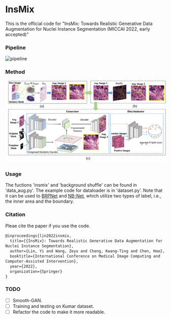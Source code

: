 # InsMix

<!-- [[paper](https://arxiv.org/abs/1905.06696).] -->

This is the official code for "InsMix: Towards Realistic Generative Data Augmentation for Nuclei Instance Segmentation (MICCAI 2022, early accepted)"

### Pipeline
![pipeline](figs/insmix1.png)

### Method
![method](figs/insmix2.png)

### Usage
The fuctions 'insmix' and 'background shuffle' can be found in 'data_aug.py'.
The example code for dataloader is in 'dataset.py'. Note that it can be used to [BRPNet](https://github.com/csccsccsccsc/brpnet) and [NB-Net](https://github.com/easycui/nuclei_segmentation), which utilize two types of label, i.e., the inner area and the boundary.

### Citation
Pleae cite the paper if you use the code.
```
@inproceedings{lin2022insmix,
  title={{InsMix}: Towards Realistic Generative Data Augmentation for Nuclei Instance Segmentation},
  author={Lin, Yi and Wang, Zeyu and Cheng, Kwang-Ting and Chen, Hao},
  booktitle={International Conference on Medical Image Computing and Computer-Assisted Intervention},
  year={2022},
  organization={Springer}
}
```
### TODO
- [ ] Smooth-GAN.
- [ ] Training and testing on Kumar dataset.
- [ ] Refactor the code to make it more readable.
